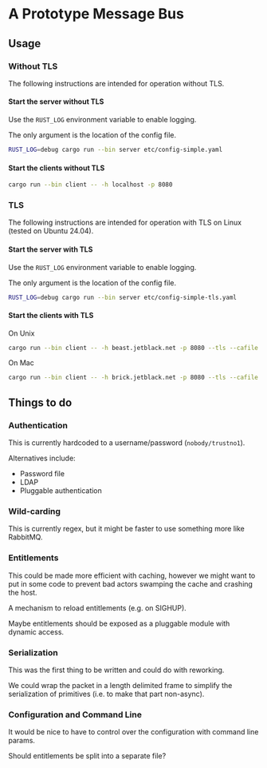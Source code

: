 # A Prototype Message Bus

## Usage

### Without TLS

The following instructions are intended for operation without TLS.

#### Start the server without TLS

Use the `RUST_LOG` environment variable to enable logging.

The only argument is the location of the config file.

```bash
RUST_LOG=debug cargo run --bin server etc/config-simple.yaml
```

#### Start the clients without TLS

```bash
cargo run --bin client -- -h localhost -p 8080
```

### TLS

The following instructions are intended for operation with
TLS on Linux (tested on Ubuntu 24.04).

#### Start the server with TLS

Use the `RUST_LOG` environment variable to enable logging.

The only argument is the location of the config file.

```bash
RUST_LOG=debug cargo run --bin server etc/config-simple-tls.yaml
```

#### Start the clients with TLS

On Unix

```bash
cargo run --bin client -- -h beast.jetblack.net -p 8080 --tls --cafile /etc/ssl/certs/ca-certificates.crt
```

On Mac

```bash
cargo run --bin client -- -h brick.jetblack.net -p 8080 --tls --cafile /Users/rtb/.keys/ca-certificates.crt
```

## Things to do

### Authentication

This is currently hardcoded to a username/password (`nobody/trustno1`).

Alternatives include:

* Password file
* LDAP
* Pluggable authentication

### Wild-carding

This is currently regex, but it might be faster to use something more
like RabbitMQ.

### Entitlements

This could be made more efficient with caching,
however we might want to put in some code to prevent bad actors swamping
the cache and crashing the host.

A mechanism to reload entitlements (e.g. on SIGHUP).

Maybe entitlements should be exposed as a pluggable module with dynamic
access.

### Serialization

This was the first thing to be written and could do with reworking.

We could wrap the packet in a length delimited frame to simplify the
serialization of primitives (i.e. to make that part non-async).

### Configuration and Command Line

It would be nice to have to control over the configuration with command line params.

Should entitlements be split into a separate file?
